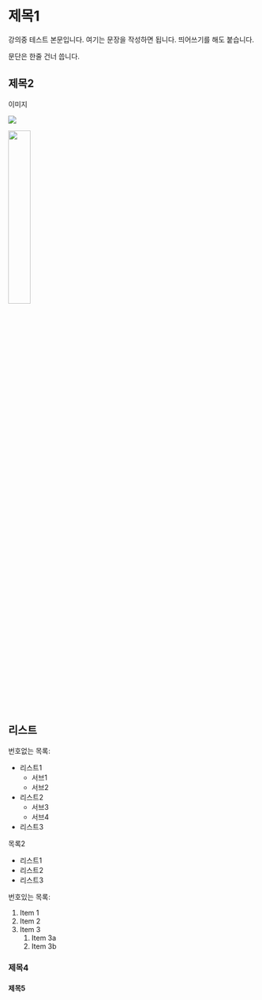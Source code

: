 # 제목1

강의중 테스트 본문입니다. 여기는 문장을 작성하면 됩니다.
띄어쓰기를 해도 붙습니다.

문단은 한줄 건너 씁니다.

## 제목2

이미지

![](https://imgnews.pstatic.net/image/028/2021/05/12/0002544126_001_20210512144603189.jpg?type=w647)


<img src="https://imgnews.pstatic.net/image/028/2021/05/12/0002544126_001_20210512144603189.jpg?type=w647" 
width="30%">

## 리스트

 번호없는 목록:
  - 리스트1
     - 서브1
     - 서브2
  - 리스트2
     - 서브3
     - 서브4 
  - 리스트3

 목록2
   + 리스트1
   + 리스트2
   + 리스트3

번호있는 목록:
1. Item 1
1. Item 2
1. Item 3
   1. Item 3a
   1. Item 3b

### 제목4

#### 제목5
